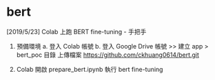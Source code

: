 # bert
[2019/5/23] Colab 上跑 BERT fine-tuning - 手把手
1. 預備環境
   a. 登入 Colab 帳號
   b. 登入 Google Drive 帳號 >> 建立 app > bert_poc 目錄
      上傳檔案 https://github.com/ckhuang0614/bert.git

2. Colab 開啟 prepare_bert.ipynb 執行 bert fine-tuning
